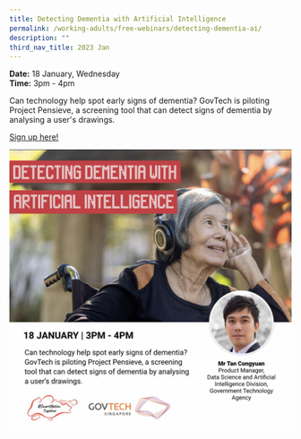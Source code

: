 ```yaml
---
title: Detecting Dementia with Artificial Intelligence
permalink: /working-adults/free-webinars/detecting-dementia-ai/
description: ""
third_nav_title: 2023 Jan
---
```


**Date:** 18 January, Wednesday
<br> **Time:** 3pm - 4pm

Can technology help spot early signs of dementia? GovTech is piloting Project Pensieve, a screening tool that can detect signs of dementia by analysing a user's drawings. 

[Sign up here!](https://go.gov.sg/seniors-pensieve-jan23)

![free webinar on detecting dementia on artificial intelligence](/images/Jan%202023/WA_18%20Jan2023.jpeg)